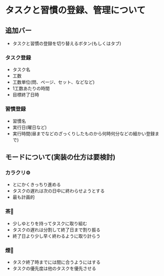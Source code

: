 # タスクと習慣の登録、管理について
## 追加バー
* タスクと習慣の登録を切り替えるボタン(もしくはタブ)
### タスク登録
* タスク名
* 工数
* 工数単位(問、ページ、セット、などなど)
* 1工数あたりの時間
* 目標終了日時
### 習慣登録
* 習慣名
* 実行日(曜日など)
* 実行時間(昼までなどのざっくりしたものから何時何分などの細かい登録まで)

## モードについて(実装の仕方は要検討)
### カラクリ⚙️
* とにかくきっちり進める
* タスクの遅れは次の日中に終わらせようとする
* 最も計画的
### 茶🍵
* 少しゆとりを持ってタスクに取り組む
* タスクの遅れは分割して終了日まで割り振る
* 終了日より少し早く終わるように取り計らう
### 煙💨
* タスク終了時までには間に合うようにはする
* タスクの優先度は他のタスクを優先させる
